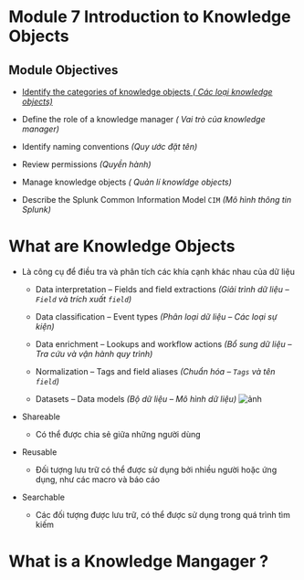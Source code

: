 # Module 7 Introduction to Knowledge Objects 

## Module Objectives

- [Identify the categories of knowledge objects *( Các loại knowledge objects)*](#What-are-Knowledge-Objects)

- Define the role of a knowledge manager *( Vai trò của knowledge manager)*

- Identify naming conventions *(Quy ước đặt tên)*

- Review permissions *(Quyền hành)*

- Manage knowledge objects *( Quản lí knowldge objects)*

- Describe the Splunk Common Information Model `CIM` *(Mô hình thông tin Splunk)*

# What are Knowledge Objects

- Là công cụ để điều tra và phân tích các khía cạnh khác nhau của dữ liệu 

  - Data interpretation – Fields and field extractions *(Giải trình dữ liệu – `Field` và trích xuất `field`)*

  - Data classification – Event types *(Phân loại dữ liệu – Các loại sự kiện)*

  - Data enrichment – Lookups and workflow actions *(Bổ sung dữ liệu – Tra cứu và vận hành quy trình)*

  - Normalization – Tags and field aliases *(Chuẩn hóa – `Tags` và tên `field`)*

  - Datasets – Data models *(Bộ dữ liệu – Mô hình dữ liệu)*
   ![ảnh](https://github.com/tatdatda04/Module_Splunk/assets/118095276/d4aa567f-0951-4354-80da-3e803269f77a)

- Shareable 
  - Có thể được chia sẻ giữa những người dùng

- Reusable
  - Đối tượng lưu trữ có thể được sử dụng bởi nhiều người hoặc ứng dụng, như các macro và báo cáo
 
- Searchable 
  - Các đối tượng được lưu trữ, có thể được sử dụng trong quá trình tìm kiếm

# What is a Knowledge Mangager ?

